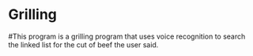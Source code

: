 # Grilling

#This program is a grilling program that uses voice recognition to search the linked list for the cut of beef the user said.
